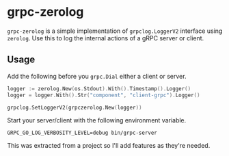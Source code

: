 # grpc-zerolog

`grpc-zerolog` is a simple implementation of `grpclog.LoggerV2` interface using `zerolog`. Use this to log the internal actions of a gRPC server or client.

## Usage

Add the following before you `grpc.Dial` either a client or server.

```go
logger := zerolog.New(os.Stdout).With().Timestamp().Logger()
logger = logger.With().Str("component", "client-grpc").Logger()

grpclog.SetLoggerV2(grpczerolog.New(logger))
```

Start your server/client with the following environment variable.

`GRPC_GO_LOG_VERBOSITY_LEVEL=debug bin/grpc-server`

This was extracted from a project so I'll add features as they're needed.

